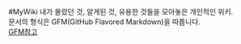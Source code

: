 #MyWiki
내가 몰랐던 것, 알게된 것, 유용한 것들을 모아놓은 개인적인 위키.    
문서의 형식은 GFM(GitHub Flavored Markdown)을 따릅니다.     
[GFM참고](https://help.github.com/categories/writing-on-github/)    

